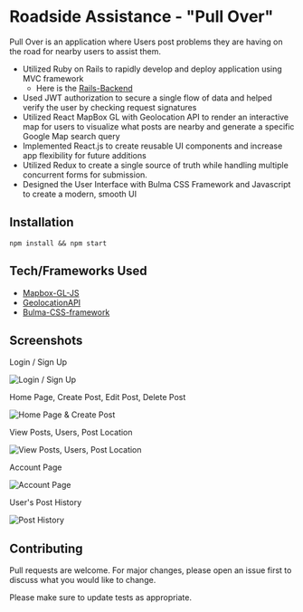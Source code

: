 # Roadside Assistance - "Pull Over"

Pull Over is an application where Users post problems they are having on the road for nearby users to assist them.

- Utilized Ruby on Rails to rapidly develop and deploy application using MVC framework
    - Here is the [Rails-Backend](https://github.com/zerminaejaz/pull_over_backend)
- Used JWT authorization to secure a single flow of data and helped verify the user by checking request signatures
- Utilized React MapBox GL with Geolocation API to render an interactive map for users to visualize what posts are nearby
and generate a specific Google Map search query
- Implemented React.js to create reusable UI components and increase app flexibility for future additions
- Utilized Redux to create a single source of truth while handling multiple concurrent forms for submission.
- Designed the User Interface with Bulma CSS Framework and Javascript to create a modern, smooth UI

## Installation

```
npm install && npm start
```

## Tech/Frameworks Used
- [Mapbox-GL-JS](https://docs.mapbox.com/mapbox-gl-js/api/)
- [GeolocationAPI](https://developer.mozilla.org/en-US/docs/Web/API/Geolocation_API)
- [Bulma-CSS-framework](https://bulma.io/)

## Screenshots

Login / Sign Up

![Login / Sign Up](./public/pull_over_login.gif)

Home Page, Create Post, Edit Post, Delete Post

![Home Page & Create Post](./public/create_post.gif)

View Posts, Users, Post Location

![View Posts, Users, Post Location](./public/view_posts.gif)

Account Page

![Account Page](./public/profile_page.gif)

User's Post History

![Post History](./public/user_posts.gif)

## Contributing
Pull requests are welcome. For major changes, please open an issue first to discuss what you would like to change.

Please make sure to update tests as appropriate.

